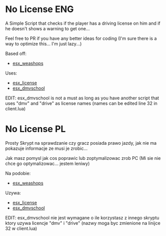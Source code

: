 # No License ENG
A Simple Script that checks if the player has a driving license on him and if he doesn't shows a warning to get one...

Feel free to PR if you have any better ideas for coding (I'm sure there is a way to optimize this... I'm just lazy...)

Based off:
  - [esx_weashops](https://github.com/ESX-Org/esx_weashops)

Uses:
  - [esx_license](https://github.com/ESX-Org/esx_license)
  - [esx_dmvschool](https://github.com/ESX-Org/esx_dmvschool/blob/master/esx_dmvschool.sql)

EDIT: esx_dmvschool is not a must as long as you have another script that uses "dmv" and "drive" as license names (names can be edited line 32 in client.lua)


# No License PL
Prosty Skrypt na sprawdzanie czy gracz posiada prawo jazdy, jak nie ma pokazuje informacje ze musi je zrobic...

Jak masz pomysl jak cos poprawic lub zoptymalizowac zrob PC (Mi sie nie chce go optymalizowac... jestem leniwy)

Na podobie:
  - [esx_weashops](https://github.com/ESX-Org/esx_weashops)

Uzywa:
  - [esx_license](https://github.com/ESX-Org/esx_license)
  - [esx_dmvschool](https://github.com/ESX-Org/esx_dmvschool/blob/master/esx_dmvschool.sql)

EDIT: esx_dmvschool nie jest wymagane o ile korzystasz z innego skryptu ktory uzywa licencje "dmv" i "drive" (nazwy moga byc zmienione na linijce 32 w client.lua)

